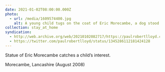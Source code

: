 ```yaml
---
date: 2021-01-02T08:00:00.000Z
photo:
  - url: /media/1609574400.jpg
    alt: A young child tugs on the coat of Eric Morecambe, a dog stood next to him.
collection: stay_at_home
syndication:
  - http://web.archive.org/web/20210102082717/https://paulrobertlloyd.com/photos/1609574400/
  - https://twitter.com/paulrobertlloyd/status/1345286112181424128
---
```

Statue of Eric Morecambe catches a child’s interest.

Morecambe, Lancashire (August 2008)
